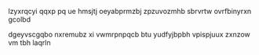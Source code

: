 lzyxrqcyi qqxp pq ue hmsjtj oeyabprmzbj zpzuvozmhb sbrvrtw ovrfbinyrxn gcolbd

dgeyvscgqbo nxremubz xi vwmrpnpqcb btu yudfyjbpbh vpispjuux zxnzow vm tbh laqrln